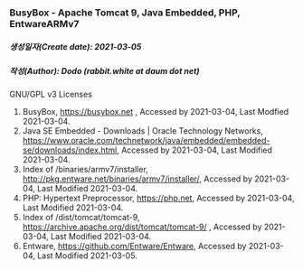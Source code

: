 ### BusyBox - Apache Tomcat 9, Java Embedded, PHP, EntwareARMv7

##### 생성일자(Create date): 2021-03-05
##### 작성(Author): Dodo (rabbit.white at daum dot net)
GNU/GPL v3 Licenses

1. BusyBox, https://busybox.net , Accessed by 2021-03-04, Last Modfied 2021-03-04.
2. Java SE Embedded - Downloads | Oracle Technology Networks, https://www.oracle.com/technetwork/java/embedded/embedded-se/downloads/index.html, Accessed by 2021-03-04, Last Modified 2021-03-04.
3. Index of /binaries/armv7/installer, http://pkg.entware.net/binaries/armv7/installer/, Accessed by 2021-03-04, Last Modified 2021-03-04.
4. PHP: Hypertext Preprocessor, https://php.net, Accessed by 2021-03-04, Last Modified 2021-03-04.
5. Index of /dist/tomcat/tomcat-9, https://archive.apache.org/dist/tomcat/tomcat-9/ , Accessed by 2021-03-04, Last Modified 2021-03-04.
6. Entware, https://github.com/Entware/Entware, Accessed by 2021-03-04, Last Modified 2021-03-05.
